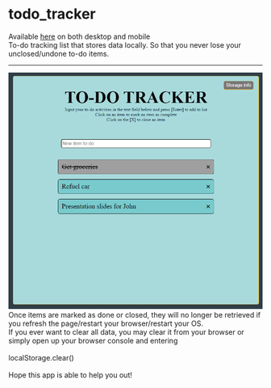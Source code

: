 # todo_tracker <br>
Available <a href="https://jspoh.github.io/projects/practical/todo_app">here</a> on both desktop and mobile <br>
To-do tracking list that stores data locally. So that you never lose your unclosed/undone to-do items.
<hr>
<img src="lib/main.PNG" alt="Photo of the to-do app"> 
<br>
Once items are marked as done or closed, they will no longer be retrieved if you refresh the page/restart your browser/restart your OS.
<br>
If you ever want to clear all data, you may clear it from your browser or simply open up your browser console and entering <br>
<br>
localStorage.clear()
<br> 
<br>
Hope this app is able to help you out!
